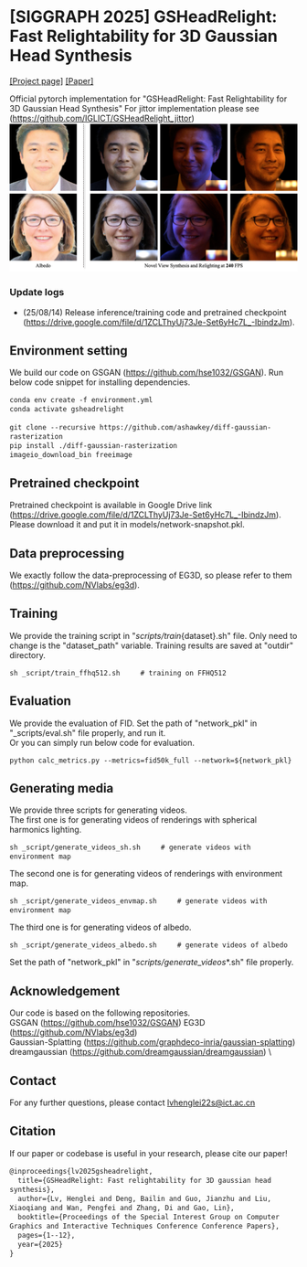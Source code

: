 # [SIGGRAPH 2025] GSHeadRelight: Fast Relightability for 3D Gaussian Head Synthesis 

<a href="http://www.geometrylearning.com/GSHeadRelight" target="_blank">[Project page]</a>
<a href="https://dl.acm.org/doi/10.1145/3721238.3730614" target="_blank">[Paper]</a>

Official pytorch implementation for "GSHeadRelight: Fast Relightability for 3D Gaussian Head Synthesis"
For jittor implementation please see (https://github.com/IGLICT/GSHeadRelight_jittor)
![Samples FFHQ-512 and AFHQ-512](asset/images/teaser.png)

### Update logs
- (25/08/14) Release inference/training code and pretrained checkpoint (https://drive.google.com/file/d/1ZCLThyUj73Je-Set6yHc7L_-IbindzJm).

## Environment setting
We build our code on GSGAN (https://github.com/hse1032/GSGAN).
Run below code snippet for installing dependencies.

```
conda env create -f environment.yml
conda activate gsheadrelight

git clone --recursive https://github.com/ashawkey/diff-gaussian-rasterization
pip install ./diff-gaussian-rasterization
imageio_download_bin freeimage
```

## Pretrained checkpoint
Pretrained checkpoint is available in Google Drive link (https://drive.google.com/file/d/1ZCLThyUj73Je-Set6yHc7L_-IbindzJm).
Please download it and put it in models/network-snapshot.pkl.


## Data preprocessing
We exactly follow the data-preprocessing of EG3D, so please refer to them (https://github.com/NVlabs/eg3d).


## Training
We provide the training script in "_scripts/train_{dataset}.sh" file.
Only need to change is the "dataset_path" variable.
Training results are saved at "outdir" directory.
```
sh _script/train_ffhq512.sh     # training on FFHQ512
```


## Evaluation
We provide the evaluation of FID.
Set the path of "network_pkl" in "_scripts/eval.sh" file properly, and run it. \
Or you can simply run below code for evaluation.

```
python calc_metrics.py --metrics=fid50k_full --network=${network_pkl}
```


## Generating media
We provide three scripts for generating videos. \
The first one is for generating videos of renderings with spherical harmonics lighting. 
```
sh _script/generate_videos_sh.sh     # generate videos with environment map
```
The second one is for generating videos of renderings with environment map. 
```
sh _script/generate_videos_envmap.sh     # generate videos with environment map
```
The third one is for generating videos of albedo.
```
sh _script/generate_videos_albedo.sh     # generate videos of albedo
```

Set the path of "network_pkl" in "_scripts/generate_videos_*.sh" file properly.


## Acknowledgement
Our code is based on the following repositories. \
GSGAN (https://github.com/hse1032/GSGAN)
EG3D (https://github.com/NVlabs/eg3d) \
Gaussian-Splatting (https://github.com/graphdeco-inria/gaussian-splatting) \
dreamgaussian (https://github.com/dreamgaussian/dreamgaussian) \

## Contact
For any further questions, please contact lvhenglei22s@ict.ac.cn

## Citation
If our paper or codebase is useful in your research, please cite our paper!
```
@inproceedings{lv2025gsheadrelight,
  title={GSHeadRelight: Fast relightability for 3D gaussian head synthesis},
  author={Lv, Henglei and Deng, Bailin and Guo, Jianzhu and Liu, Xiaoqiang and Wan, Pengfei and Zhang, Di and Gao, Lin},
  booktitle={Proceedings of the Special Interest Group on Computer Graphics and Interactive Techniques Conference Conference Papers},
  pages={1--12},
  year={2025}
}
```
